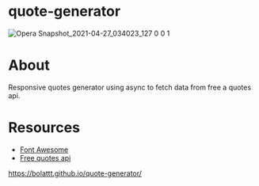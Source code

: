 # quote-generator



![Opera Snapshot_2021-04-27_034023_127 0 0 1](https://user-images.githubusercontent.com/83052118/116204723-08db4a00-a70b-11eb-9e01-ac375c5d442a.png)

# About
Responsive quotes generator using async to fetch data from free a quotes api. 

# Resources
* [Font Awesome](www.fontawesome.com)
* [Free quotes api](type.fit/api/quotes)

https://bolattt.github.io/quote-generator/ 
